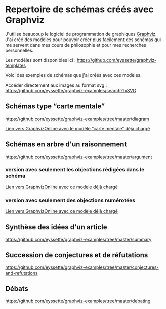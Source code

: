 # Repertoire de schémas créés avec Graphviz

J'utilise beaucoup le logiciel de programmation de graphiques [Graphviz](https://graphviz.org/).
J'ai créé des modèles pour pouvoir créer plus facilement des schémas qui me servent dans mes cours de philosophie et pour mes recherches personnelles.

Les modèles sont disponibles ici : https://github.com/eyssette/graphviz-templates

Voici des exemples de schémas que j'ai créés avec ces modèles.

Accéder directement aux images au format svg : https://github.com/eyssette/graphviz-examples/search?l=SVG

## Schémas type “carte mentale”

https://github.com/eyssette/graphviz-examples/tree/master/diagram

[Lien vers GraphvizOnline avec le modèle “carte mentale” déjà chargé](https://dreampuf.github.io/GraphvizOnline/#digraph%20G%20%7B%0A%2F%2F%20Template%20%3A%20diagram%0A%2F%2F%20Usage%20%3A%20%0A%2F%2Frankdir%3DLR%0Asplines%3Dtrue%0A%2F%2Fsplines%3Dcurved%0Abgcolor%3Dgrey98%0Apad%3D0.3%0Astyle%3Dfilled%0Aedge%5Bminlen%3D4%5D%0Anode%5Bstyle%3Dfilled%2C%20fontcolor%3Dwhite%5D%0Aranksep%3D0.1%0Anodesep%3D0.2%0A%0A%2F%2F%20NIVEAU%201%0Anode%5Bfillcolor%3D12%2C%20fontsize%3D18%5D%0Aa1%5Blabel%3D%22%22%5D%0A%0A%2F%2F%20NIVEAU%202%0Anode%5Bfillcolor%3Dred4%2C%20fontsize%3D16%5D%0Aa1-%3E%7B%0Ab1%5Blabel%3D%22%22%5D%20%20%20%20%0Ab2%5Blabel%3D%22%22%5D%0A%7D%5Bheadport%3Dn%5D%0A%0Anode%5Bfontcolor%3Dblack%5D%0A%2F%2F%20NIVEAU%203%20(sans%20interm%C3%A9diaire)%0Anode%20%5Bshape%3Dbox%2C%20fillcolor%3Dwhite%2C%20color%3Dgrey50%5D%0A%2F%2F%20c1%5Blabel%3D%22%22%5D%0Ab1-%3Ec1%0Ac1%5Blabel%3D%22%22%5D%0Ab2-%3Ec2%0Ac2%5Blabel%3D%22%22%5D%0A%0A%2F%2F%20INTERM%C3%89DIAIRE%20AVANT%20NIVEAU%203%0Anode%5Bfillcolor%3Dgrey78%2C%20shape%3Doval%5D%0A%2F%2F%20%5Barrowhead%3Dnone%5D%0A%2F%2F%20bc1%5Blabel%3D%22%22%5D%0A%0A%2F%2F%20NIVEAU%203%20(avec%20interm%C3%A9diaire)%0Anode%5Bfillcolor%3Dwhite%2C%20shape%3Dbox%2C%20color%3Dgrey50%5D%0A%2F%2F%20c1%5Blabel%3D%22%22%5D%0A%0A%2F%2F%20NIVEAU%204%0Anode%5Bstyle%3D%22filled%2Crounded%22%2C%20fillcolor%3Dwhite%2C%20shape%3Dbox%2C%20color%3Dgrey50%5D%0A%2F%2F%20d1%5Blabel%3D%22%22%5D%0A%0A%2F%2F%20%C3%89TIQUETTES%20EN%20ROUGE%0Anode%5Bshape%3Dplaintext%2C%20fontcolor%3Dfirebrick3%2C%20fillcolor%3Dgrey98%5D%0A%2F%2F%20e1%5Blabel%3D%3C%20%3CB%3E%3D%20Titre%3C%2FB%3E%3CBR%20%2F%3E%3CBR%20%2F%3EContenu%3CBR%20%2F%3E%20%3E%5D%0A%2F%2F%20e1%5Blabel%3D%22%22%5D%0A%2F%2F%20-%3Ee1%5Bminlen%3D1%2C%20style%3Dinvis%5D%0A%0A%2F%2F%20REMARQUES%20EN%20BLEU%0Anode%5Bcolor%3Dblue%2C%20shape%3Dbox%2C%20margin%3D0.07%2C%20fontcolor%3Dblack%2C%20fontsize%3D12%2C%20style%3D%22dashed%22%2C%20penwidth%3D0.6%5D%0Aedge%5Bcolor%3Dblue%2C%20arrowhead%3D%22none%22%2C%20xlabel%3D%22%22%2C%20style%3D%22dashed%22%2C%20penwidth%3D0.6%5D%0A%2F%2F%20r1%5Blabel%3D%22%22%5D%0A%2F%2F%20%7Brank%3Dsame%3B-%3Er1%7D%0A%2F%2F%20%7Brank%3Dsame%3Br1-%3E%5Bdir%3Dback%5D%7D%0A%0A%7D)


## Schémas en arbre d'un raisonnement

https://github.com/eyssette/graphviz-examples/tree/master/argument

### version avec seulement les objections rédigées dans le schéma

[Lien vers GraphvizOnline avec ce modèle déjà chargé](https://dreampuf.github.io/GraphvizOnline/#digraph%20G%20%7B%0Asplines%3Dtrue%0Anewrank%3Dtrue%0Acompound%3Dtrue%0A%0A%0Anode%5Bcolor%3Dred3%2C%20style%3D%22rounded%2C%20filled%22%2C%20shape%3D%22circle%22%2C%20fillcolor%3Dred3%2C%20penwidth%3D0.5%2C%20fontcolor%3Dwhite%2C%20margin%3D0%2C%20size%3D1%5D%0Ao1%5Blabel%3D%22o1%22%5D%0A%0Anode%5Bshape%3Dbox%2C%20fillcolor%3Dwhite%2C%20style%3D%22filled%2Crounded%22%2C%20color%3Dblack%2C%20fontsize%3D24%2C%20penwidth%3D1%2Cfontcolor%3Dblack%2C%20margin%3D0.1%5D%0Aedge%5Bminlen%3D2%2Ccolor%3Dred3%2C%20penwidth%3D0.8%2C%20arrowsize%3D0.8%2C%20label%3D%22Objection%20!%22%2C%20fontcolor%3Dred4%2Cfontsize%3D10%5D%0A%7Brank%3Dsame%3Bo1-%3Ep1%5Bdir%3Dback%5D%7D%0A%0A%0Asubgraph%20cluster_0%20%7B%0Abgcolor%3Dgrey90%0Astyle%3Drounded%0Acolor%3Dgrey50%0Amargin%3D40%0A%0A%0A%0Anode%5Bshape%3Dbox%2C%20fillcolor%3Dwhite%2C%20style%3D%22filled%2Crounded%22%2C%20color%3Dblack%5D%0Aedge%5Blabel%3D%22%22%2Cxlabel%3D%22Par%0Acons%C3%A9quent%20%E2%80%A6%22%2Cfontcolor%3Dgrey40%3Bfontsize%3D15%2Cminlen%3D3%2Ccolor%3Dblack%2Cpenwidth%3D1%2C%20arrowsize%3D1%5D%0A%0A%0A%0Asubgraph%20cluster_1%20%7B%0Astyle%3D%22box%22%0Amargin%3D15%0Abgcolor%3Dgrey73%0Acolor%3Dgrey73%0Ap1%5Blabel%3D%22(1)%20Pr%C3%A9misse%20A%22%5D%0A%0Ap2%5Blabel%3D%22(2)%20Pr%C3%A9misse%20B%22%5D%0A%7D%0A%0Ap1-%3Ep2%5Bstyle%3Dinvis%2Cxlabel%3D%22%22%2Cminlen%3D1%5D%0A%2F%2F%7Brank%3Dsame%3Bp1-%3Ep2%5Bstyle%3Dinvis%2Cxlabel%3D%22%22%2Cminlen%3D1%5D%7D%0A%0Ap2%3As-%3Ep3%3An%5Bltail%3Dcluster_1%5D%0A%2F%2Fp2%3Aw-%3Ep3%3An%5Bltail%3Dcluster_1%5D%0Ap3%5Blabel%3D%22(3)%20Lemme%201%22%5D%0A%0A%7Brank%3Dsame%3Bp3-%3Ep4%5Bstyle%3Dinvis%5D%7D%0A%0Ap4%5Blabel%3D%22(4)%20Pr%C3%A9misse%203%22%5D%0A%0A%7Bp3%2Cp4%7D-%3EC%0A%0A%0AC%5Blabel%3D%22Conclusion%22%2Cfillcolor%3Dblack%2C%20fontcolor%3Dwhite%2C%20color%3Dblack%2C%20shape%3Dellipse%5D%0A%0A%0A%7D%0A%0Anode%5Bcolor%3Dred3%2C%20style%3D%22rounded%2C%20filled%22%2C%20shape%3D%22circle%22%2C%20fillcolor%3Dred3%2C%20penwidth%3D0.5%2C%20fontcolor%3Dwhite%2C%20margin%3D0%2C%20size%3D1%2Cfontsize%3D14%5D%0Ao2%5Blabel%3D%22o2%22%5D%0A%7Brank%3Dsame%3Bp4-%3Eo2%7D%0A%0A%7D)

### version avec seulement des objections numérotées

[Lien vers GraphvizOnline avec ce modèle déjà chargé](https://dreampuf.github.io/GraphvizOnline/#digraph%20G%20%7B%0Asplines%3Dtrue%0Anewrank%3Dtrue%0Acompound%3Dtrue%0A%0A%0Anode%5Bcolor%3Dred3%2C%20style%3D%22rounded%2C%20filled%22%2C%20shape%3D%22circle%22%2C%20fillcolor%3Dred3%2C%20penwidth%3D0.5%2C%20fontcolor%3Dwhite%2C%20margin%3D0%2C%20size%3D1%5D%0Ao1%5Blabel%3D%22o1%22%5D%0A%0Anode%5Bshape%3Dbox%2C%20fillcolor%3Dwhite%2C%20style%3D%22filled%2Crounded%22%2C%20color%3Dblack%2C%20fontsize%3D24%2C%20penwidth%3D1%2Cfontcolor%3Dblack%2C%20margin%3D0.1%5D%0Aedge%5Bminlen%3D2%2Ccolor%3Dred3%2C%20penwidth%3D0.8%2C%20arrowsize%3D0.8%2C%20label%3D%22Objection%20!%22%2C%20fontcolor%3Dred4%2Cfontsize%3D10%5D%0A%7Brank%3Dsame%3Bo1-%3Ep1%5Bdir%3Dback%5D%7D%0A%0A%0Asubgraph%20cluster_0%20%7B%0Abgcolor%3Dgrey90%0Astyle%3Drounded%0Acolor%3Dgrey50%0Amargin%3D40%0A%0A%0A%0Anode%5Bshape%3Dbox%2C%20fillcolor%3Dwhite%2C%20style%3D%22filled%2Crounded%22%2C%20color%3Dblack%5D%0Aedge%5Blabel%3D%22%22%2Cxlabel%3D%22Par%0Acons%C3%A9quent%20%E2%80%A6%22%2Cfontcolor%3Dgrey40%3Bfontsize%3D15%2Cminlen%3D3%2Ccolor%3Dblack%2Cpenwidth%3D1%2C%20arrowsize%3D1%5D%0A%0A%0A%0Asubgraph%20cluster_1%20%7B%0Astyle%3D%22box%22%0Amargin%3D15%0Abgcolor%3Dgrey73%0Acolor%3Dgrey73%0Ap1%5Blabel%3D%22(1)%20Pr%C3%A9misse%20A%22%5D%0A%0Ap2%5Blabel%3D%22(2)%20Pr%C3%A9misse%20B%22%5D%0A%7D%0A%0Ap1-%3Ep2%5Bstyle%3Dinvis%2Cxlabel%3D%22%22%2Cminlen%3D1%5D%0A%2F%2F%7Brank%3Dsame%3Bp1-%3Ep2%5Bstyle%3Dinvis%2Cxlabel%3D%22%22%2Cminlen%3D1%5D%7D%0A%0Ap2%3As-%3Ep3%3An%5Bltail%3Dcluster_1%5D%0A%2F%2Fp2%3Aw-%3Ep3%3An%5Bltail%3Dcluster_1%5D%0Ap3%5Blabel%3D%22(3)%20Lemme%201%22%5D%0A%0A%7Brank%3Dsame%3Bp3-%3Ep4%5Bstyle%3Dinvis%5D%7D%0A%0Ap4%5Blabel%3D%22(4)%20Pr%C3%A9misse%203%22%5D%0A%0A%7Bp3%2Cp4%7D-%3EC%0A%0A%0AC%5Blabel%3D%22Conclusion%22%2Cfillcolor%3Dblack%2C%20fontcolor%3Dwhite%2C%20color%3Dblack%2C%20shape%3Dellipse%5D%0A%0A%0A%7D%0A%0Anode%5Bcolor%3Dred3%2C%20style%3D%22rounded%2C%20filled%22%2C%20shape%3D%22circle%22%2C%20fillcolor%3Dred3%2C%20penwidth%3D0.5%2C%20fontcolor%3Dwhite%2C%20margin%3D0%2C%20size%3D1%2Cfontsize%3D14%5D%0Ao2%5Blabel%3D%22o2%22%5D%0A%7Brank%3Dsame%3Bp4-%3Eo2%7D%0A%0A%7D)

## Synthèse des idées d'un article

https://github.com/eyssette/graphviz-examples/tree/master/summary

## Succession de conjectures et de réfutations

https://github.com/eyssette/graphviz-examples/tree/master/conjectures-and-refutations

## Débats

https://github.com/eyssette/graphviz-examples/tree/master/debating
